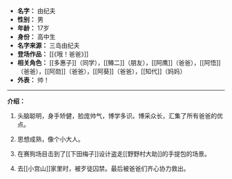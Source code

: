 
- **名字：** 由纪夫
- **性别：** 男
- **年龄：** 17岁
- **身份：** 高中生
- **名字来源：** 三岛由纪夫
- **登场作品：** [[《哦！爸爸》]]
- **相关角色：** [[多惠子]]（同学），[[鳟二]]（朋友），[[阿鹰]]（爸爸），[[阿悟]]（爸爸），[[阿勋]]（爸爸），[[阿葵]]（爸爸），[[知代]]（妈妈）
- **外表：** 帅！

---

**介绍：** 

1. 头脑聪明，身手矫健，脸庞帅气，博学多识。博采众长，汇集了所有爸爸的优点。

2. 思想成熟，像个小大人。

3. 在赛狗场目击到了[[下田梅子]]设计盗走[[野野村大助]]的手提包的场景。

4. 去[[小宫山]]家里时，被歹徒囚禁。最后被爸爸们齐心协力救出。